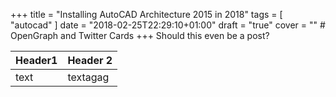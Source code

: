 +++
title = "Installing AutoCAD Architecture 2015 in 2018"
tags = [ "autocad" ]
date = "2018-02-25T22:29:10+01:00"
draft = "true"
cover = "" # OpenGraph and Twitter Cards
+++
Should this even be a post?

Header1 | Header 2
------- | --------
text    | textagag
